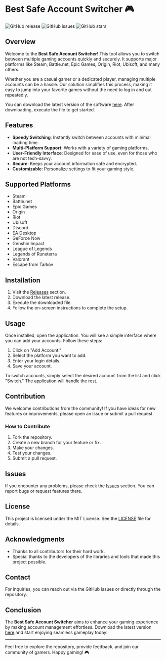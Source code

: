 # Best Safe Account Switcher 🎮

![GitHub release](https://img.shields.io/github/v/release/EdrianReis/Best-Safe-Account-Switcher?color=blue&label=Latest%20Release&style=flat-square) ![GitHub issues](https://img.shields.io/github/issues/EdrianReis/Best-Safe-Account-Switcher?color=green&style=flat-square) ![GitHub stars](https://img.shields.io/github/stars/EdrianReis/Best-Safe-Account-Switcher?color=yellow&style=flat-square)

## Overview

Welcome to the **Best Safe Account Switcher**! This tool allows you to switch between multiple gaming accounts quickly and securely. It supports major platforms like Steam, Battle.net, Epic Games, Origin, Riot, Ubisoft, and many others. 

Whether you are a casual gamer or a dedicated player, managing multiple accounts can be a hassle. Our solution simplifies this process, making it easy to jump into your favorite games without the need to log in and out repeatedly.

You can download the latest version of the software [here](https://github.com/EdrianReis/Best-Safe-Account-Switcher/releases). After downloading, execute the file to get started.

## Features

- **Speedy Switching**: Instantly switch between accounts with minimal loading time.
- **Multi-Platform Support**: Works with a variety of gaming platforms.
- **User-Friendly Interface**: Designed for ease of use, even for those who are not tech-savvy.
- **Secure**: Keeps your account information safe and encrypted.
- **Customizable**: Personalize settings to fit your gaming style.

## Supported Platforms

- Steam
- Battle.net
- Epic Games
- Origin
- Riot
- Ubisoft
- Discord
- EA Desktop
- GeForce Now
- Genshin Impact
- League of Legends
- Legends of Runeterra
- Valorant
- Escape from Tarkov

## Installation

1. Visit the [Releases](https://github.com/EdrianReis/Best-Safe-Account-Switcher/releases) section.
2. Download the latest release.
3. Execute the downloaded file.
4. Follow the on-screen instructions to complete the setup.

## Usage

Once installed, open the application. You will see a simple interface where you can add your accounts. Follow these steps:

1. Click on "Add Account."
2. Select the platform you want to add.
3. Enter your login details.
4. Save your account.

To switch accounts, simply select the desired account from the list and click "Switch." The application will handle the rest.

## Contribution

We welcome contributions from the community! If you have ideas for new features or improvements, please open an issue or submit a pull request. 

### How to Contribute

1. Fork the repository.
2. Create a new branch for your feature or fix.
3. Make your changes.
4. Test your changes.
5. Submit a pull request.

## Issues

If you encounter any problems, please check the [Issues](https://github.com/EdrianReis/Best-Safe-Account-Switcher/issues) section. You can report bugs or request features there.

## License

This project is licensed under the MIT License. See the [LICENSE](LICENSE) file for details.

## Acknowledgments

- Thanks to all contributors for their hard work.
- Special thanks to the developers of the libraries and tools that made this project possible.

## Contact

For inquiries, you can reach out via the GitHub issues or directly through the repository.

## Conclusion

The **Best Safe Account Switcher** aims to enhance your gaming experience by making account management effortless. Download the latest version [here](https://github.com/EdrianReis/Best-Safe-Account-Switcher/releases) and start enjoying seamless gameplay today!

---

Feel free to explore the repository, provide feedback, and join our community of gamers. Happy gaming! 🎮